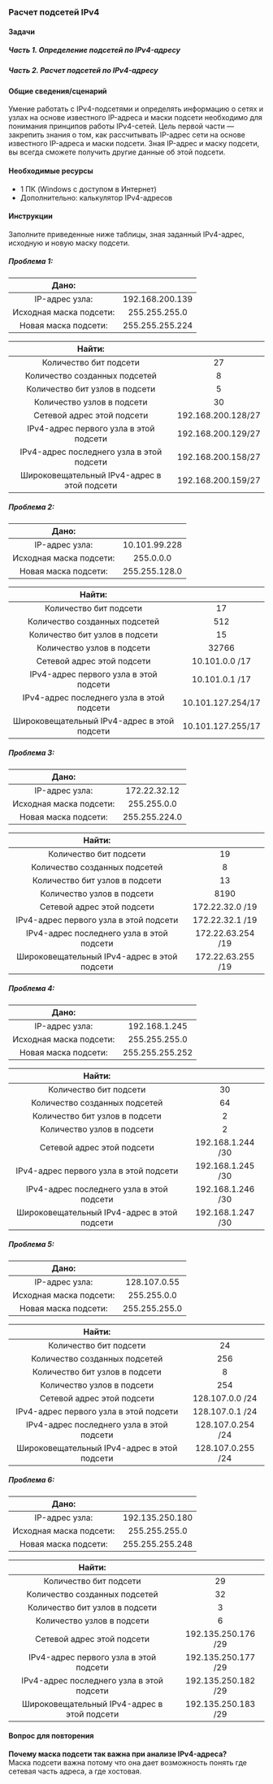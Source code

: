 ### Расчет подсетей IPv4
#### Задачи
##### Часть 1. Определение подсетей по IPv4-адресу
##### Часть 2. Расчет подсетей по IPv4-адресу
#### Общие сведения/сценарий
Умение работать с IPv4-подсетями и определять информацию о сетях и узлах на основе известного IP-адреса и маски подсети необходимо для понимания принципов работы IPv4-сетей. Цель первой части — закрепить знания о том, как рассчитывать IP-адрес сети на основе известного IP-адреса и маски подсети. Зная IP-адрес и маску подсети, вы всегда сможете получить другие данные об этой подсети.  
#### Необходимые ресурсы
- 1 ПК (Windows с доступом в Интернет)  
- Дополнительно: калькулятор IPv4-адресов  
#### Инструкции
Заполните приведенные ниже таблицы, зная заданный IPv4-адрес, исходную и новую маску подсети.  
##### Проблема 1:
|Дано: ||
|:---:|:---:|
|IP-адрес узла:|192.168.200.139|
|Исходная маска подсети:|255.255.255.0|
|Новая маска подсети:|255.255.255.224|  

|Найти: ||
|:---:|:---:|
|Количество бит подсети| 27 |
|Количество созданных подсетей| 8 |
|Количество бит узлов в подсети| 5 |
|Количество узлов в подсети| 30 |
|Сетевой адрес этой подсети| 192.168.200.128/27 |
|IPv4-адрес первого узла в этой подсети| 192.168.200.129/27 |
|IPv4-адрес последнего узла в этой подсети| 192.168.200.158/27 |
|Широковещательный IPv4-адрес в этой подсети| 192.168.200.159/27 |  

##### Проблема 2:
|Дано: ||
|:---:|:---:|
|IP-адрес узла:|10.101.99.228|
|Исходная маска подсети:|255.0.0.0|
|Новая маска подсети:|255.255.128.0|  

|Найти: ||
|:---:|:---:|
|Количество бит подсети| 17 |
|Количество созданных подсетей| 512 |
|Количество бит узлов в подсети| 15 |
|Количество узлов в подсети| 32766 |
|Сетевой адрес этой подсети| 10.101.0.0 /17 |
|IPv4-адрес первого узла в этой подсети| 10.101.0.1 /17 |
|IPv4-адрес последнего узла в этой подсети| 10.101.127.254/17 |
|Широковещательный IPv4-адрес в этой подсети| 10.101.127.255/17 |  

##### Проблема 3:
|Дано: ||
|:---:|:---:|
|IP-адрес узла:|172.22.32.12|
|Исходная маска подсети:|255.255.0.0|
|Новая маска подсети:|255.255.224.0|  

|Найти: ||
|:---:|:---:|
|Количество бит подсети| 19 |
|Количество созданных подсетей| 8 |
|Количество бит узлов в подсети| 13 |
|Количество узлов в подсети| 8190 |
|Сетевой адрес этой подсети| 172.22.32.0 /19 |
|IPv4-адрес первого узла в этой подсети| 172.22.32.1 /19 |
|IPv4-адрес последнего узла в этой подсети| 172.22.63.254 /19 |
|Широковещательный IPv4-адрес в этой подсети| 172.22.63.255 /19 |  

##### Проблема 4:
|Дано: ||
|:---:|:---:|
|IP-адрес узла:|192.168.1.245|
|Исходная маска подсети:|255.255.255.0|
|Новая маска подсети:|255.255.255.252|  

|Найти: ||
|:---:|:---:|
|Количество бит подсети| 30 |
|Количество созданных подсетей| 64 |
|Количество бит узлов в подсети| 2 |
|Количество узлов в подсети| 2 |
|Сетевой адрес этой подсети| 192.168.1.244 /30 |
|IPv4-адрес первого узла в этой подсети| 192.168.1.245 /30 |
|IPv4-адрес последнего узла в этой подсети| 192.168.1.246 /30 |
|Широковещательный IPv4-адрес в этой подсети| 192.168.1.247 /30 |  

##### Проблема 5:
|Дано: ||
|:---:|:---:|
|IP-адрес узла:|128.107.0.55|
|Исходная маска подсети:|255.255.0.0|
|Новая маска подсети:|255.255.255.0|  

|Найти: ||
|:---:|:---:|
|Количество бит подсети| 24 |
|Количество созданных подсетей| 256 |
|Количество бит узлов в подсети| 8 |
|Количество узлов в подсети| 254 |
|Сетевой адрес этой подсети| 128.107.0.0 /24 |
|IPv4-адрес первого узла в этой подсети| 128.107.0.1 /24 |
|IPv4-адрес последнего узла в этой подсети| 128.107.0.254 /24 |
|Широковещательный IPv4-адрес в этой подсети| 128.107.0.255 /24 |  

##### Проблема 6:
|Дано: ||
|:---:|:---:|
|IP-адрес узла:|192.135.250.180|
|Исходная маска подсети:|255.255.255.0|
|Новая маска подсети:|255.255.255.248|  

|Найти: ||
|:---:|:---:|
|Количество бит подсети| 29 |
|Количество созданных подсетей| 32 |
|Количество бит узлов в подсети| 3 |
|Количество узлов в подсети| 6 |
|Сетевой адрес этой подсети| 192.135.250.176 /29 |
|IPv4-адрес первого узла в этой подсети| 192.135.250.177 /29 |
|IPv4-адрес последнего узла в этой подсети| 192.135.250.182 /29 |
|Широковещательный IPv4-адрес в этой подсети| 192.135.250.183 /29 |  
#### Вопрос для повторения
**Почему маска подсети так важна при анализе IPv4-адреса?**  
Маска подсети важна потому что она дает возможность понять где сетевая часть адреса, а где хостовая.
